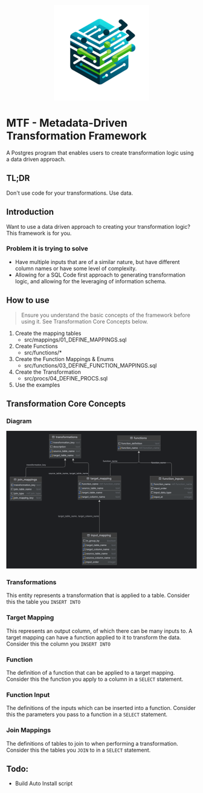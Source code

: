 <div align="center">
  <picture>
    <img alt="The Rust Programming Language: A language empowering everyone to build reliable and efficient software"
         src="docs/assets/mtf_logo.png"
         width="50%">
  </picture>
</div>

# MTF - Metadata-Driven Transformation Framework 
A Postgres program that enables users to create transformation logic using a data driven approach.

## TL;DR
Don't use code for your transformations. Use data.

## Introduction
Want to use a data driven approach to creating your transformation logic? This framework is for you.

### Problem it is trying to solve
- Have multiple inputs that are of a similar nature, but have different column names or have some level of complexity.
- Allowing for a SQL Code first approach to generating transformation logic, and allowing for the leveraging of information schema. 


## How to use 
> Ensure you understand the basic concepts of the framework before using it. See Transformation Core Concepts below.


1. Create the mapping tables 
    - src/mappings/01_DEFINE_MAPPINGS.sql
2. Create Functions
    - src/functions/* 
3. Create the Function Mappings & Enums 
    - src/functions/03_DEFINE_FUNCTION_MAPPINGS.sql
4. Create the Transformation 
    - src/procs/04_DEFINE_PROCS.sql
5. Use the examples 

## Transformation Core Concepts  

### Diagram 
![Diagram of Meta Data Driven Framework](docs/assets/mtfdiagram.png)

### Transformations 
This entity represents a transformation that is applied to a table. 
Consider this the table you ```INSERT INTO```

### Target Mapping 
This represents an output column, of which there can be many inputs to. A target mapping can have a function applied to it to transform the data.
Consider this the column you ```INSERT INTO```

### Function
The definition of a function that can be applied to a target mapping.
Consider this the function you apply to a column in a ```SELECT``` statement.

### Function Input 
The definitions of the inputs which can be inserted into a function.
Consider this the parameters you pass to a function in a ```SELECT``` statement.


### Join Mappings 
The definitions of tables to join to when performing a transformation.
Consider this the tables you ```JOIN``` to in a ```SELECT``` statement.

## Todo: 
- Build Auto Install script 